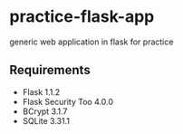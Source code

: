# practice-flask-app
generic web application in flask for practice

## Requirements
- Flask 1.1.2
- Flask Security Too 4.0.0
- BCrypt 3.1.7
- SQLite 3.31.1